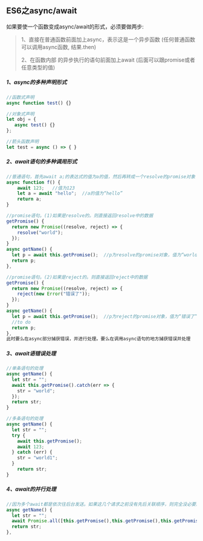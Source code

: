 ## ES6之async/await

如果要使一个函数变成async/await的形式，必须要做两步:

> 1、直接在普通函数前面加上async，表示这是一个异步函数
> (任何普通函数可以调用async函数, 结果.then)
>
> 2、在函数内部 的异步执行的语句前面加上await
> (后面可以跟promise或者任意类型的值)


##### 1、async的多种声明形式

```js
//函数式声明
async function test() {}
```

```js
//对象式声明
let obj = {
   async test() {}
};
```

```js
//箭头函数声明
let test = async () => { }
```

##### 2、await语句的多种调用形式

```js
//普通语句，首先await a;的表达式的值为a的值，然后再转成一个resolve的promise对象
async function f() {
    await 123;   //值为123
    let a = await "hello";  //a的值为“hello”
    return a;
}
```
```js
//promise语句。(1)如果是resolve的。则直接返回resolve中的数据
getPromise() {
  return new Promise((resolve, reject) => {
    resolve("world");
  });
}
async getName() {
  let p = await this.getPromise();  //p为resolve的promise对象，值为“world”
  return p;
},
```
```js
//promise语句。(2)如果是reject的。则直接返回reject中的数据
getPromise() {
  return new Promise((resolve, reject) => {
    reject(new Error("错误了"));
  });
}
async getName() {
  let p = await this.getPromise();  //p为reject的promise对象，值为“错误了”,后面的语句不会再执行
  //to do 
  return p;
},
此时要么在async部分捕获错误，并进行处理。要么在调用async语句的地方捕获错误并处理
```

##### 3、await语错误处理

```js
//单条语句的处理
async getName() {
  let str = "";
  await this.getPromise().catch(err => {
    str = "world";
  });
  return str;
}
```

```js
//多条语句的处理
async getName() {
  let str = "";
  try {
    await this.getPromise();
    await 123;
  } catch (err) {
    str = "world1";
  }
    return str;
}
```

##### 4、await的并行处理

```js
//因为多个await都是依次往后台发送。如果这几个请求之前没有先后关联顺序，则完全没必要。可以做成并行发送
async getName() {
  let str = "";
  await Promise.all([this.getPromise(),this.getPromise(),this.getPromise()]);
  return str;
},
```





